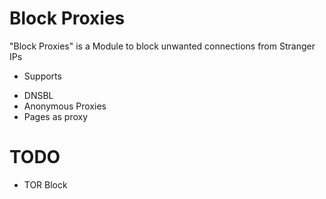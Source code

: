 Block Proxies
=============
"Block Proxies" is a Module to block unwanted connections from Stranger IPs

* Supports
- DNSBL
- Anonymous Proxies
- Pages as proxy

# TODO
- TOR Block
